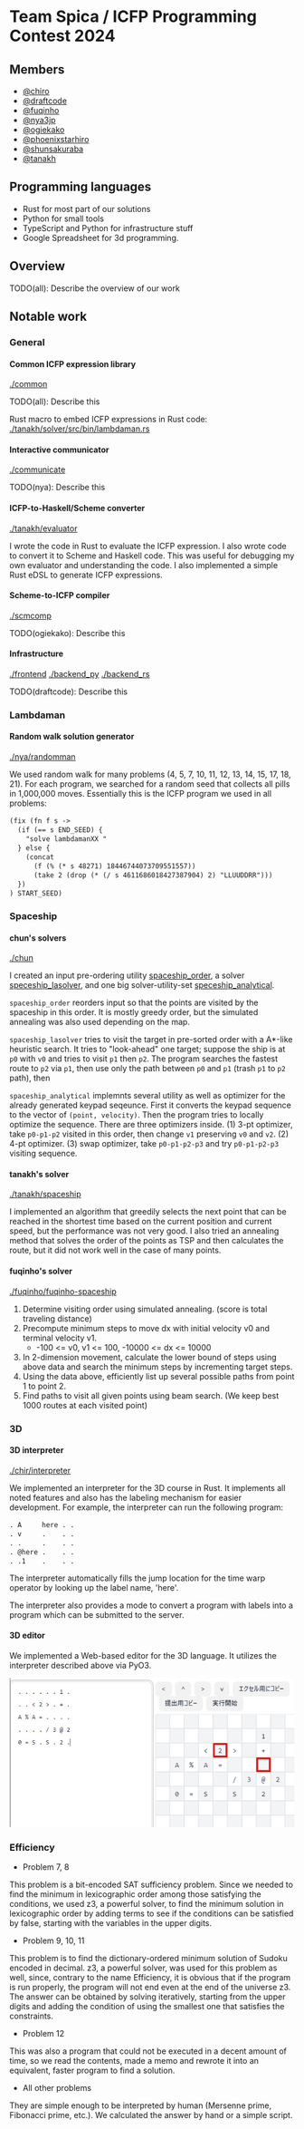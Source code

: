 # Team Spica / ICFP Programming Contest 2024

## Members

- [@chiro](https://github.com/chiro/)
- [@draftcode](https://github.com/draftcode/)
- [@fuqinho](https://github.com/fuqinho/)
- [@nya3jp](https://github.com/nya3jp/)
- [@ogiekako](https://github.com/ogiekako/)
- [@phoenixstarhiro](https://github.com/phoenixstarhiro/)
- [@shunsakuraba](https://github.com/shunsakuraba/)
- [@tanakh](https://github.com/tanakh/)

## Programming languages

- Rust for most part of our solutions
- Python for small tools
- TypeScript and Python for infrastructure stuff
- Google Spreadsheet for 3d programming.

## Overview

TODO(all): Describe the overview of our work

## Notable work

### General

#### Common ICFP expression library

[./common](./common)

TODO(all): Describe this

Rust macro to embed ICFP expressions in Rust code:
[./tanakh/solver/src/bin/lambdaman.rs](./tanakh/solver/src/bin/lambdaman.rs)

#### Interactive communicator

[./communicate](./communicate)

TODO(nya): Describe this

#### ICFP-to-Haskell/Scheme converter

[./tanakh/evaluator](./tanakh/evaluator)

I wrote the code in Rust to evaluate the ICFP expression. I also wrote code to convert it to Scheme and Haskell code. This was useful for debugging my own evaluator and understanding the code. I also implemented a simple Rust eDSL to generate ICFP expressions.

#### Scheme-to-ICFP compiler

[./scmcomp](./scmcomp)

TODO(ogiekako): Describe this

#### Infrastructure

[./frontend](./frontend)
[./backend_py](./backend_py)
[./backend_rs](./backend_rs)

TODO(draftcode): Describe this

### Lambdaman

#### Random walk solution generator

[./nya/randomman](./nya/randomman)

We used random walk for many problems (4, 5, 7, 10, 11, 12, 13, 14, 15, 17, 18,
21). For each program, we searched for a random seed that collects all pills in
1,000,000 moves. Essentially this is the ICFP program we used in all problems:

```
(fix (fn f s ->
  (if (== s END_SEED) {
    "solve lambdamanXX "
  } else {
    (concat
      (f (% (* s 48271) 18446744073709551557))
      (take 2 (drop (* (/ s 4611686018427387904) 2) "LLUUDDRR")))
  })
) START_SEED)
```

### Spaceship

#### chun's solvers

[./chun](./chun)

I created an input pre-ordering utility [spaceship_order](chun/spaceship_order), a solver [speceship_lasolver](chun/spaceship_lasolver), and one big solver-utility-set [speceship_analytical](chun/spaceship_analytical).

`spaceship_order` reorders input so that the points are visited by the spaceship in this order. It is mostly greedy order, but the simulated annealing was also used depending on the map.

`spaceship_lasolver` tries to visit the target in pre-sorted order with a A*-like heuristic search. It tries to "look-ahead" one target; suppose the ship is at `p0` with `v0` and  tries to visit `p1` then `p2`. The program searches the fastest route to `p2` via `p1`, then use  only the path between `p0` and `p1` (trash `p1` to `p2` path), then

`spaceship_analytical` implemnts several utility as well as optimizer for the already generated keypad seqeunce. First it converts the keypad sequence to the vector of `(point, velocity)`. Then the program tries to locally optimize the sequence. There are three optimizers inside. (1) 3-pt optimizer, take `p0-p1-p2` visited in this order, then change `v1` preserving `v0` and `v2`. (2) 4-pt optimizer. (3) swap optimizer, take `p0-p1-p2-p3` and try `p0-p1-p2-p3` visiting sequence.

#### tanakh's solver

[./tanakh/spaceship](./tanakh/spaceship)

I implemented an algorithm that greedily selects the next point that can be reached in the shortest time based on the current position and current speed, but the performance was not very good. I also tried an annealing method that solves the order of the points as TSP and then calculates the route, but it did not work well in the case of many points.

#### fuqinho's solver

[./fuqinho/fuqinho-spaceship](./fuqinho/fuqinho-spaceship)

1. Determine visiting order using simulated annealing. (score is total traveling distance)
2. Precompute minimum steps to move dx with initial velocity v0 and terminal velocity v1. 
   - -100 <= v0, v1 <= 100, -10000 <= dx <= 10000
3. In 2-dimension movement, calculate the lower bound of steps using above data and search the minimum steps by incrementing target steps.
4. Using the data above, efficiently list up several possible paths from point 1 to point 2.
5. Find paths to visit all given points using beam search. (We keep best 1000 routes at each visited point)

### 3D

#### 3D interpreter

[./chir/interpreter](./chir/interpreter)

We implemented an interpreter for the 3D course in Rust. It implements all noted features and also has the labeling mechanism for easier development.
For example, the interpreter can run the following program:

```
. A     here . .
. v     .    . .
. .     .    . .
. @here .    . .
. .1    .    . .
```

The interpreter automatically fills the jump location for the time warp operator by looking up the label name, 'here'.

The interpreter also provides a mode to convert a program with labels into a program which can be submitted to the server.

#### 3D editor

We implemented a Web-based editor for the 3D language. It utilizes the interpreter described above via PyO3.

![screenshot of the 3d editor](./images/3d-editor.jpg)

### Efficiency

* Problem 7, 8

This problem is a bit-encoded SAT sufficiency problem. Since we needed to find the minimum in lexicographic order among those satisfying the conditions, we used z3, a powerful solver, to find the minimum solution in lexicographic order by adding terms to see if the conditions can be satisfied by false, starting with the variables in the upper digits.

* Problem 9, 10, 11

This problem is to find the dictionary-ordered minimum solution of Sudoku encoded in decimal. z3, a powerful solver, was used for this problem as well, since, contrary to the name Efficiency, it is obvious that if the program is run properly, the program will not end even at the end of the universe z3. The answer can be obtained by solving iteratively, starting from the upper digits and adding the condition of using the smallest one that satisfies the constraints.

* Problem 12

This was also a program that could not be executed in a decent amount of time, so we read the contents, made a memo and rewrote it into an equivalent, faster program to find a solution.

* All other problems

They are simple enough to be interpreted by human (Mersenne prime, Fibonacci prime, etc.). We calculated the answer by hand or a simple script.
